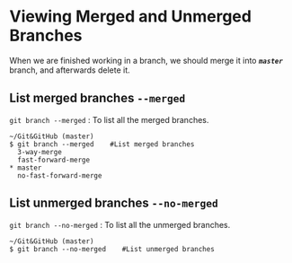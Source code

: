# Viewing Merged and Unmerged Branches

When we are finished working in a branch, we should merge it into ***`master`*** branch, and afterwards delete it.

## List merged branches `--merged`

`git branch --merged` : To list all the merged branches.

```shell
~/Git&GitHub (master)
$ git branch --merged    #List merged branches
  3-way-merge
  fast-forward-merge
* master
  no-fast-forward-merge
```

## List unmerged branches `--no-merged`

`git branch --no-merged` : To list all the unmerged branches.

```shell
~/Git&GitHub (master)
$ git branch --no-merged    #List unmerged branches
```
